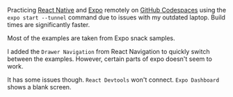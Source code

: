 Practicing [React Native](https://reactnative.dev/) and [Expo](https://docs.expo.dev/) remotely on [GitHub Codespaces](https://github.com/features/codespaces) using the <code>expo start --tunnel</code> command due to issues with my outdated laptop. Build times are significantly faster.

Most of the examples are taken from Expo snack samples.

I added the <code>Drawer Navigation</code> from React Navigation to quickly switch between the examples.
 However, certain parts of expo doesn't seem to work.


It has some issues though. <code>React Devtools</code> won't connect. <code>Expo Dashboard</code> shows a blank screen. 
